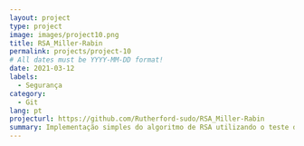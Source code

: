 ```yaml
---
layout: project
type: project
image: images/project10.png
title: RSA_Miller-Rabin
permalink: projects/project-10
# All dates must be YYYY-MM-DD format!
date: 2021-03-12
labels:
  - Segurança
category:
  - Git
lang: pt
projecturl: https://github.com/Rutherford-sudo/RSA_Miller-Rabin
summary: Implementação simples do algoritmo de RSA utilizando o teste de primalidade Miller-Rabin para checar valores de entrada
---
```

